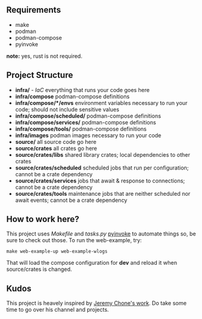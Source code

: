 ## Requirements

* make
* podman
* podman-compose
* pyinvoke

**note:** yes, rust is not required.

## Project Structure

* **infra/** - *IaC* everything that runs your code goes here
* **infra/compose** podman-compose definitions
* **infra/compose/*/envs** environment variables necessary to run your code; should not include sensitive values
* **infra/compose/scheduled/** podman-compose definitions
* **infra/compose/services/** podman-compose definitions
* **infra/compose/tools/** podman-compose definitions
* **infra/images** podman images necessary to run your code
* **source/** all source code go here
* **source/crates** all crates go here
* **source/crates/libs** shared library crates; local dependencies to other crates
* **source/crates/scheduled** scheduled jobs that run per configuration; cannot be a crate dependency
* **source/crates/services** jobs that await & response to connections; cannot be a crate dependency
* **source/crates/tools** maintenance jobs that are neither scheduled nor await events; cannot be a crate dependency

## How to work here?

This project uses *Makefile* and *tasks.py* [pyinvoke](https://docs.pyinvoke.org/) to automate things so, be 
sure to check out those. To run the web-example, try:

`make web-example-up web-example-wlogs`

That will load the compose configuration for **dev** and reload it when source/crates is changed.

## Kudos

This project is heavely inspired by [Jeremy Chone's work](https://www.youtube.com/@JeremyChone). Do
take some time to go over his channel and projects. 
